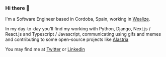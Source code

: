 ### Hi there 👋

I'm a Software Engineer based in Cordoba, Spain, working in [Wealize](https://github.com/Wealize). 

In my day-to-day you'll find my working with Python, Django, Next.js / React.js and Typescript / Javascript, communicating using gifs and memes and contributing to some open-source projects like [Alastria](https://github.com/alastria)

You may find me at [Twitter](https://twitter.com/DaniLuque20) or [Linkedin](https://www.linkedin.com/in/danielluquequintana/)
